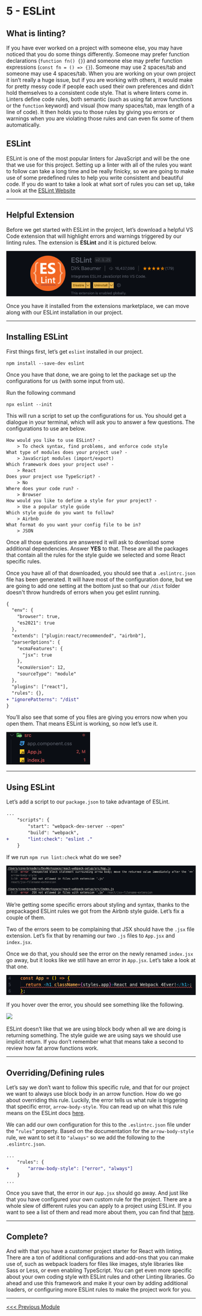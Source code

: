 # 5 - ESLint

## What is linting?

If you have ever worked on a project with someone else, you may have noticed that you do some things differently. Someone may prefer function declarations (`function fn() {}`) and someone else may prefer function expressions (`const fn = () => {}`). Someone may use 2 spaces/tab and someone may use 4 spaces/tab. When you are working on your own project it isn’t really a huge issue, but if you are working with others, it would make for pretty messy code if people each used their own preferences and didn’t hold themselves to a consistent code style. That is where linters come in. Linters define code rules, both semantic (such as using fat arrow functions or the `function` keyword) and visual (how many spaces/tab, max length of a line of code). It then holds you to those rules by giving you errors or warnings when you are violating those rules and can even fix some of them automatically.

## ESLint

ESLint is one of the most popular linters for JavaScript and will be the one that we use for this project. Setting up a linter with all of the rules you want to follow can take a long time and be really finicky, so we are going to make use of some predefined rules to help you write consistent and beautiful code. If you do want to take a look at what sort of rules you can set up, take a look at the [ESLint Website](https://eslint.org/)

---

## Helpful Extension

Before we get started with ESLint in the project, let’s download a helpful VS Code extension that will highlight errors and warnings triggered by our linting rules. The extension is **ESLint** and it is pictured below.

![](./screenshots/eslint-extension.png)

Once you have it installed from the extensions marketplace, we can move along with our ESLint installation in our project.

---

## Installing ESLint

First things first, let’s get `eslint` installed in our project.

```shell
npm install --save-dev eslint
```

Once you have that done, we are going to let the package set up the configurations for us (with some input from us).

Run the following command

```shell
npx eslint --init
```

This will run a script to set up the configurations for us. You should get a dialogue in your terminal, which will ask you to answer a few questions. The configurations to use are below.

```
How would you like to use ESLint? -
	> To check syntax, find problems, and enforce code style
What type of modules does your project use? -
	> JavaScript modules (import/export)
Which framework does your project use? -
	> React
Does your project use TypeScript? -
	> No
Where does your code run? -
	> Browser
How would you like to define a style for your project? -
	> Use a popular style guide
Which style guide do you want to follow?
	> Airbnb
What format do you want your config file to be in?
	> JSON
```

Once all those questions are answered it will ask to download some additional dependencies. Answer **YES** to that. These are all the packages that contain all the rules for the style guide we selected and some React specific rules.

Once you have all of that downloaded, you should see that a `.eslintrc.json` file has been generated. It will have most of the configuration done, but we are going to add one setting at the bottom just so that our `/dist` folder doesn't throw hundreds of errors when you get eslint running.

```diff
{
  "env": {
    "browser": true,
    "es2021": true
  },
  "extends": ["plugin:react/recommended", "airbnb"],
  "parserOptions": {
    "ecmaFeatures": {
      "jsx": true
    },
    "ecmaVersion": 12,
    "sourceType": "module"
  },
  "plugins": ["react"],
  "rules": {},
+ "ignorePatterns": "/dist"
}
```

You’ll also see that some of you files are giving you errors now when you open them. That means ESLint is working, so now let’s use it.

![](./screenshots/file-tree-errors.png)

---

## Using ESLint

Let’s add a script to our `package.json` to take advantage of ESLint.

```diff
...
	"scripts": {
		"start": "webpack-dev-server --open"
		"build": "webpack",
+		"lint:check": "eslint ."
	}
```

If we run `npm run lint:check` what do we see?

![](./screenshots/terminal-errors.png)

We’re getting some specific errors about styling and syntax, thanks to the prepackaged ESLint rules we got from the Airbnb style guide. Let’s fix a couple of them.

Two of the errors seem to be complaining that JSX should have the `.jsx` file extension. Let’s fix that by renaming our two `.js` files to `App.jsx` and `index.jsx`.

Once we do that, you should see the error on the newly renamed `index.jsx` go away, but it looks like we still have an error in `App.jsx`. Let’s take a look at that one.

![](./screenshots/in-file-error.png)

If you hover over the error, you should see something like the following.

![](./screenshots/esling-arrow-rule.png)

ESLint doesn’t like that we are using block body when all we are doing is returning something. The style guide we are using says we should use implicit return. If you don’t remember what that means take a second to review how fat arrow functions work.

---

## Overriding/Defining rules

Let’s say we don’t want to follow this specific rule, and that for our project we want to always use block body in an arrow function. How do we go about overriding this rule. Luckily, the error tells us what rule is triggering that specific error, `arrow-body-style`. You can read up on what this rule means on the ESLint docs [here](https://eslint.org/docs/rules/arrow-body-style#require-braces-in-arrow-function-body-arrow-body-style).

We can add our own configuration for this to the `.eslintrc.json` file under the `”rules”` property. Based on the documentation for the `arrow-body-style` rule, we want to set it to `"always"` so we add the following to the `.eslintrc.json`.

```diff
...
	"rules": {
+		"arrow-body-style": ["error", "always"]
	}
...
```

Once you save that, the error in our `App.jsx` should go away. And just like that you have configured your own custom rule for the project. There are a whole slew of different rules you can apply to a project using ESLint. If you want to see a list of them and read more about them, you can find that [here](https://eslint.org/docs/rules/).

---

## Complete?

And with that you have a customer project starter for React with linting. There are a ton of additional configurations and add-ons that you can make use of, such as webpack loaders for files like images, style libraries like Sass or Less, or even enabling TypeScript. You can get even more specific about your own coding style with ESLint rules and other Linting libraries. Go ahead and use this framework and make it your own by adding additional loaders, or configuring more ESLint rules to make the project work for you.

---

[<<< Previous Module](../4-css-styling)
